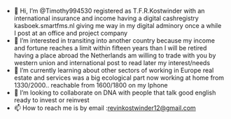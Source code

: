 - 👋 Hi, I’m @Timothy994530 registered as T.F.R.Kostwinder 
with an international insurance and income having a digital cashregistry kasboek.smartfms.nl giving me way in my digital adminory once a while I post at an office and project company
- 👀 I’m interested in transiting into another country because my income and fortune reaches a limit within fifteen years than I will be retired having a place abroad the Netherlands am willing to trade with you by western union and international post to read later my interest/needs 
- 🌱 I’m currently learning about other sectors of working in Europe real estate and services was a big ecological part now working at home from 1330/2000..
reachable from 1600/1800 on my Iphone
- 💞️ I’m looking to collaborate on DNA with people that talk good english ready to invest or reinvest
- 📫 How to reach me is by email :revinkostwinder12@gmail.com

<!---
Timothy994530/Timothy994530 is a ✨ special ✨ repository because its `README.md` (this file) appears on your GitHub profile.
You can click the Preview link to take a look at your changes.
--->
